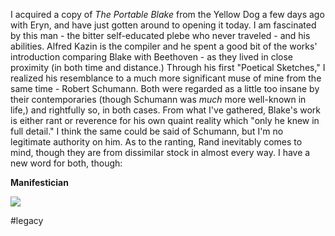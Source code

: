 I acquired a copy of *The Portable Blake* from the Yellow Dog a few days ago with Eryn, and have just gotten around to opening it today. I am fascinated by this man - the bitter self-educated plebe who never traveled - and his abilities. Alfred Kazin is the compiler and he spent a good bit of the works' introduction comparing Blake with Beethoven - as they lived in close proximity (in both time and distance.) Through his first "Poetical Sketches," I realized his resemblance to a much more significant muse of mine from the same time - Robert Schumann.
Both were regarded as a little too insane by their contemporaries (though Schumann was *much* more well-known in life,) and rightfully so, in both cases. From what I've gathered, Blake's work is either rant or reverence for his own quaint reality which "only he knew in full detail." I think the same could be said of Schumann, but I'm no legitimate authority on him.
As to the ranting, Rand inevitably comes to mind, though they are from dissimilar stock in almost every way. I have a new word for both, though:

**Manifestician**

![](I%20acquired%20a%20copy%20of%20The%20Portable%20Blake%20from%20the%20Yellow%20Dog%20a%20few%20days%20ago%20with%20Eryn,%20and%20have%20just%20gotten%20around%20to%20opening%20it%20today.%20I%20am%20fascinated%20by%20this%20man%20-%20the%20bitter%20self-educated%20plebe%20who%20never%20traveled%20-%20and%20his%20abilities.%20Alfred%20Ka/6ebb361f5e5496b00db977f6b10fb595.jpeg)

#legacy